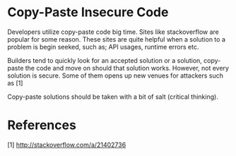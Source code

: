 # Copy-Paste Insecure Code

Developers utilize copy-paste code big time. Sites like stackoverflow are popular for some reason. These sites are quite helpful when a solution to a problem is begin seeked, such as; API usages, runtime errors etc.

Builders tend to quickly look for an accepted solution or a solution, copy-paste the code and move on should that solution works. However, not every solution is secure. Some of them opens up new venues for attackers such as [1]

Copy-paste solutions should be taken with a bit of salt (critical thinking).

# References

[1] http://stackoverflow.com/a/21402736
